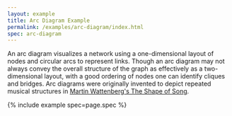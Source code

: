 ```yaml
---
layout: example
title: Arc Diagram Example
permalink: /examples/arc-diagram/index.html
spec: arc-diagram
---
```


An arc diagram visualizes a network using a one-dimensional layout of nodes and circular arcs to represent links. Though an arc diagram may not always convey the overall structure of the graph as effectively as a two-dimensional layout, with a good ordering of nodes one can identify cliques and bridges. Arc diagrams were originally invented to depict repeated musical structures in [Martin Wattenberg's The Shape of Song](http://www.bewitched.com/song.html).

{% include example spec=page.spec %}
